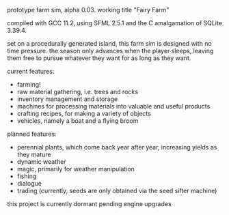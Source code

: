 prototype farm sim, alpha 0.03. working title "Fairy Farm"
 
compiled with GCC 11.2, using SFML 2.5.1 and the C amalgamation of SQLite 3.39.4.

set on a procedurally generated island, this farm sim is designed with no time pressure. the season only advances when the player sleeps, leaving them free to pursue whatever they want for as long as they want.

current features:
- farming!
- raw material gathering, i.e. trees and rocks
- inventory management and storage
- machines for processing materials into valuable and useful products
- crafting recipes, for making a variety of objects
- vehicles, namely a boat and a flying broom

planned features:
- perennial plants, which come back year after year, increasing yields as they mature
- dynamic weather
- magic, primarily for weather manipulation
- fishing
- dialogue
- trading (currently, seeds are only obtained via the seed sifter machine)

this project is currently dormant pending engine upgrades
